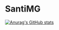 # SantiMG

[![Anurag's GitHub stats](https://github-readme-stats.vercel.app/api?username=DevSantiMG&theme=radical)](https://github.com/anuraghazra/github-readme-stats)
